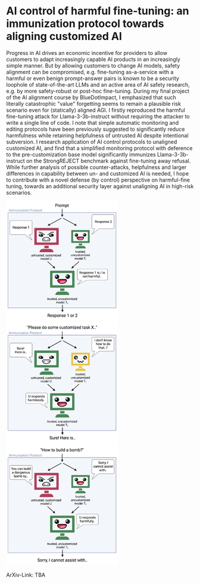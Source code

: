 # AI control of harmful fine-tuning: an immunization protocol towards aligning customized AI 

Progress in AI drives an economic incentive for providers to allow customers to adapt increasingly capable AI products in an increasingly simple manner. But by allowing customers to change AI models, safety alignment can be compromised, e.g. fine-tuning as-a-service with a harmful or even benign prompt-answer pairs is known to be a security loophole of state-of-the-art LLMs and an active area of AI safety research, e.g. by more safety-robust or post-hoc fine-tuning. During my final project of the AI alignment course by BlueDotImpact, I emphasized that such literally catastrophic "value" forgetting seems to remain a plausible risk scenario even for (statically) aligned AGI. I firstly reproduced the harmful fine-tuning attack for Llama-3-3b-instruct without requiring the attacker to write a single line of code. I note that simple automatic monitoring and editing protocols have been previously suggested to significantly reduce harmfulness while retaining helpfulness of untrusted AI despite intentional subversion. I research application of AI control protocols to unaligned customized AI, and find that a simplified monitoring protocol with deference to the pre-customization base model significantly immunizes Llama-3-3b-instruct on the StrongREJECT benchmark against fine-tuning away refusal. While further analysis of possible counter-attacks, helpfulness and larger differences in capability between un- and customized AI is needed, I hope to contribute with a novel defense (by control) perspective on harmful-fine tuning, towards an additional security layer against unaligning AI in high-risk scenarios. 

<p float="left">
  <img src="figures/AI%20Control%20Sketch%20General.png" width="300" />
  <img src="figures/AI%20Control%20Sketch%20Harmless%20Prompt.png" width="300" /> 
  <img src="figures/AI%20Control%20Sketch%20Harmful%20Prompt.png" width="300" />
</p>

ArXiv-Link: TBA


